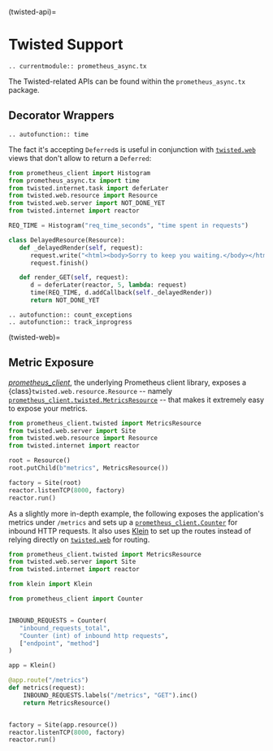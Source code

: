 (twisted-api)=

# Twisted Support

```{eval-rst}
.. currentmodule:: prometheus_async.tx
```

The Twisted-related APIs can be found within the `prometheus_async.tx` package.


## Decorator Wrappers

```{eval-rst}
.. autofunction:: time
```

The fact it's accepting ``Deferred``s is useful in conjunction with [`twisted.web`] views that don't allow to return a ``Deferred``:

```python
from prometheus_client import Histogram
from prometheus_async.tx import time
from twisted.internet.task import deferLater
from twisted.web.resource import Resource
from twisted.web.server import NOT_DONE_YET
from twisted.internet import reactor

REQ_TIME = Histogram("req_time_seconds", "time spent in requests")

class DelayedResource(Resource):
   def _delayedRender(self, request):
      request.write("<html><body>Sorry to keep you waiting.</body></html>")
      request.finish()

   def render_GET(self, request):
      d = deferLater(reactor, 5, lambda: request)
      time(REQ_TIME, d.addCallback(self._delayedRender))
      return NOT_DONE_YET
```

```{eval-rst}
.. autofunction:: count_exceptions
.. autofunction:: track_inprogress
```


(twisted-web)=

## Metric Exposure

[*prometheus_client*], the underlying Prometheus client library, exposes a {class}`twisted.web.resource.Resource` -- namely [`prometheus_client.twisted.MetricsResource`] -- that makes it extremely easy to expose your metrics.

```python
from prometheus_client.twisted import MetricsResource
from twisted.web.server import Site
from twisted.web.resource import Resource
from twisted.internet import reactor

root = Resource()
root.putChild(b"metrics", MetricsResource())

factory = Site(root)
reactor.listenTCP(8000, factory)
reactor.run()
```

As a slightly more in-depth example, the following exposes the application's metrics under `/metrics` and sets up a [`prometheus_client.Counter`] for inbound HTTP requests.
It also uses [Klein] to set up the routes instead of relying directly on [`twisted.web`] for routing.

```python
from prometheus_client.twisted import MetricsResource
from twisted.web.server import Site
from twisted.internet import reactor

from klein import Klein

from prometheus_client import Counter


INBOUND_REQUESTS = Counter(
   "inbound_requests_total",
   "Counter (int) of inbound http requests",
   ["endpoint", "method"]
)

app = Klein()

@app.route("/metrics")
def metrics(request):
    INBOUND_REQUESTS.labels("/metrics", "GET").inc()
    return MetricsResource()


factory = Site(app.resource())
reactor.listenTCP(8000, factory)
reactor.run()
```

[Klein]: https://github.com/twisted/klein
[*prometheus_client*]: https://github.com/prometheus/client_python#twisted
[`prometheus_client.Counter`]: https://github.com/prometheus/client_python#counter
[`prometheus_client.twisted.metricsresource`]: https://github.com/prometheus/client_python/blob/master/prometheus_client/twisted/_exposition.py
[`twisted.web`]: https://docs.twistedmatrix.com/en/stable/web/howto/web-in-60/index.html
